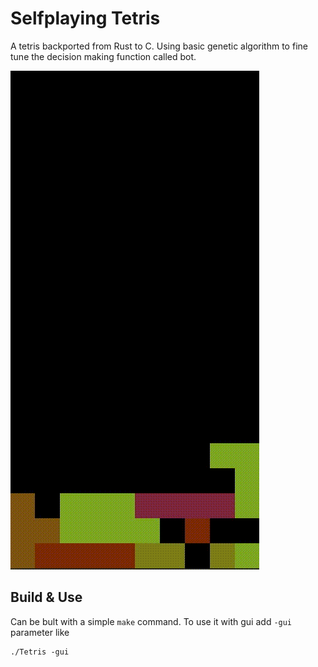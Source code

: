 # Selfplaying Tetris

A tetris backported from Rust to C. Using basic genetic algorithm to fine tune the decision making function called bot.

![Alt Text](demo.gif)

## Build & Use

Can be bult with a simple `make` command. To use it with gui add `-gui` parameter like
```
./Tetris -gui
```
